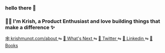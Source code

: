 ### hello there 👋

<!--
**KrishMunot/KrishMunot** is a ✨ _special_ ✨ repository because its `README.md` (this file) appears on your GitHub profile.

Here are some ideas to get you started:

- 🔭 I’m currently working on ...
- 🌱 I’m currently learning ...
- 👯 I’m looking to collaborate on ...
- 🤔 I’m looking for help with ...
- 💬 Ask me about ...
- 📫 How to reach me: ...
- 😄 Pronouns: ...
- ⚡ Fun fact: ...
-->

### ✌🏽 I'm Krish, a Product Enthusiast and love building things that make a difference  ✨

[   🕸 krishmunot.com/about    ](https://krishmunot.com/about )    ⇋    [     🚀 What's Next     ](https://krishmunot.com/career)    ⇋    [   💬 Twitter   ](https://twitter.com/krish_munot)  ⇋    [   💼 Linkedin   ](https://www.linkedin.com/in/krishmunot/)   ⇋    [   🧠 Books   ](https://www.goodreads.com/krishmunot) 
